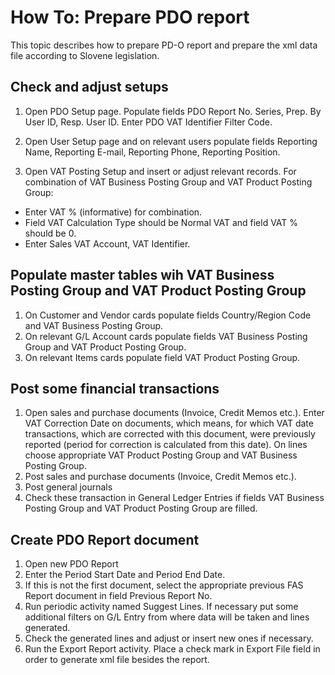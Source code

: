 # How To: Prepare PDO report

This topic describes how to prepare PD-O report and prepare the xml data file according to Slovene legislation.

## Check and adjust setups

1. Open PDO Setup page. Populate fields PDO Report No. Series, Prep. By User ID, Resp. User ID. Enter PDO VAT Identifier Filter Code.

2. Open User Setup page and on relevant users populate fields Reporting Name, Reporting E-mail, Reporting Phone, Reporting Position.

3. Open VAT Posting Setup and insert or adjust relevant records. For combination of VAT Business Posting Group and VAT Product Posting Group:
- Enter VAT % (informative) for combination.
- Field VAT Calculation Type should be Normal VAT and field VAT % should be 0.
- Enter Sales VAT Account, VAT Identifier.

## Populate master tables wih VAT Business Posting Group and VAT Product Posting Group

1. On Customer and Vendor cards populate fields Country/Region Code and VAT Business Posting Group.
2. On relevant G/L Account cards populate fields VAT Business Posting Group and VAT Product Posting Group.
3. On relevant Items cards populate field VAT Product Posting Group.

## Post some financial transactions

1. Open sales and purchase documents (Invoice, Credit Memos etc.). Enter VAT Correction Date on documents, which means, for which VAT date transactions, which are corrected with this document, were previously reported (period for correction is calculated from this date). On lines choose appropriate VAT Product Posting Group and VAT Business Posting Group.
2. Post sales and purchase documents (Invoice, Credit Memos etc.). 
3. Post general journals
4. Check these transaction in General Ledger Entries if fields  VAT Business Posting Group and VAT Product Posting Group are filled.

## Create PDO Report document

1. Open new PDO Report
2. Enter the Period Start Date and Period End Date.
3. If this is not the first document, select the appropriate previous FAS Report document in field Previous Report No.
4. Run periodic activity named Suggest Lines. If necessary put some additional filters on G/L Entry from where data will be taken and lines generated.
5. Check the generated lines and adjust or insert new ones if necessary.
6. Run the Export Report activity. Place a check mark in Export File field in order to generate xml file besides the report.